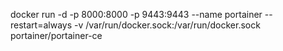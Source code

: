 docker run -d -p 8000:8000 -p 9443:9443 --name portainer --restart=always -v /var/run/docker.sock:/var/run/docker.sock portainer/portainer-ce